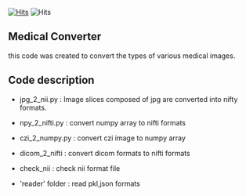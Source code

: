 [![Hits](https://hits.seeyoufarm.com/api/count/incr/badge.svg?url=https://github.com/hasukmin12)](https://hits.seeyoufarm.com) 
![Hits](https://img.shields.io/github/followers/hasukmin12?label=Follow)

## **Medical Converter** 
this code was created to convert the types of various medical images.


## **Code description**
- jpg_2_nii.py : Image slices composed of jpg are converted into nifty formats.
- npy_2_nifti.py : convert numpy array to nifti formats
- czi_2_numpy.py : convert czi image to numpy array
- dicom_2_nifti : convert dicom formats to nifti formats

- check_nii : check nii format file

- 'reader' folder : read pkl,json formats
